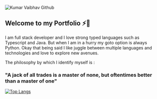 ![Kumar Vaibhav Github](https://user-images.githubusercontent.com/41999054/131281992-3c47c750-9305-4d5a-b75d-b90f60afa286.jpg)

## Welcome to my Portfolio ⚡👋

I am full stack developer and I love strong typed languages such as Typescript and Java. But when I am in a hurry my goto option is always Python. 
Okay that being said I like juggle between multiple languages and technologies and love to explore new avenues. 

The philosophy by which I identify myself is : 
### "A jack of all trades is a master of none, but oftentimes better than a master of one"



[![Top Langs](https://github-readme-stats.vercel.app/api/top-langs/?username=kuvaibhav&layout=compact)](https://github.com/anuraghazra/github-readme-stats)

<!--
**kuvaibhav/kuvaibhav** is a ✨ _special_ ✨ repository because its `README.md` (this file) appears on your GitHub profile.

Here are some ideas to get you started:

- 🔭 I’m currently working on ...
- 🌱 I’m currently learning ...
- 👯 I’m looking to collaborate on ...
- 🤔 I’m looking for help with ...
- 💬 Ask me about ...
- 📫 How to reach me: ...
- 😄 Pronouns: ...
- ⚡ Fun fact: ...
-->
